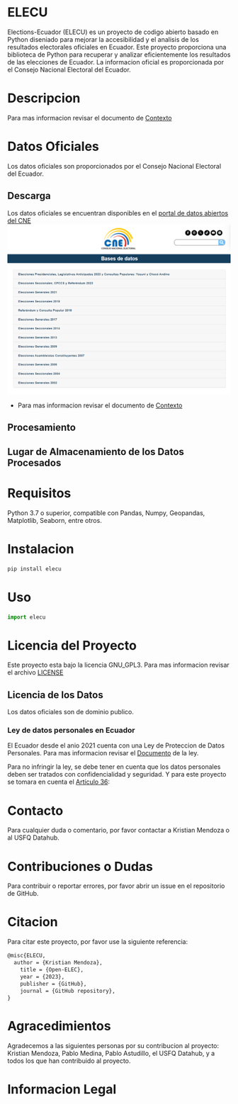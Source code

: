 # ELECU
Elections-Ecuador (ELECU) es un proyecto de codigo abierto basado en Python diseniado para mejorar la accesibilidad y el analisis de los resultados electorales oficiales en Ecuador. Este proyecto proporciona una biblioteca de Python para recuperar y analizar eficientemente los resultados de las elecciones de Ecuador. La informacion oficial es proporcionada por el Consejo Nacional Electoral del Ecuador.
# Descripcion



Para mas informacion revisar el documento de [Contexto](assests/Context.md)
# Datos Oficiales
Los datos oficiales son proporcionados por el Consejo Nacional Electoral del Ecuador.

## Descarga
Los datos oficiales se encuentran disponibles en el [portal de datos abiertos del CNE](https://www.cne.gob.ec/estadisticas/bases-de-datos/)
![CNE](assests/CNE_bases_de_datos.png)



* Para mas informacion revisar el documento de [Contexto](assests/Context.md)   
## Procesamiento
## Lugar de Almacenamiento de los Datos Procesados

# Requisitos
Python 3.7 o superior, compatible con Pandas, Numpy, Geopandas, Matplotlib, Seaborn, entre otros.

# Instalacion
```bash
pip install elecu
```

# Uso

```python
import elecu
```


# Licencia del Proyecto
Este proyecto esta bajo la licencia GNU_GPL3. Para mas informacion revisar el archivo [LICENSE](LICENSE.TXT)
## Licencia de los Datos
Los datos oficiales son de dominio publico. 

### Ley de datos personales en Ecuador
El Ecuador desde el anio 2021 cuenta con una Ley de Proteccion de Datos Personales. Para mas informacion revisar el [Documento](https://www.finanzaspopulares.gob.ec/wp-content/uploads/2021/07/ley_organica_de_proteccion_de_datos_personales.pdf) de la ley.

Para no infringir la ley, se debe tener en cuenta que los datos personales deben ser tratados con confidencialidad y seguridad.
Y para este proyecto se tomara en cuenta el [Artículo 36](assests/art36.md):

# Contacto
Para cualquier duda o comentario, por favor contactar a Kristian Mendoza o al USFQ Datahub.

# Contribuciones o Dudas
Para contribuir o reportar errores, por favor abrir un issue en el repositorio de GitHub.

# Citacion
Para citar este proyecto, por favor use la siguiente referencia:
```
@misc{ELECU,
  author = {Kristian Mendoza},
    title = {Open-ELEC},
    year = {2023},
    publisher = {GitHub},
    journal = {GitHub repository},    
}
```
# Agracedimientos
Agradecemos a las siguientes personas por su contribucion al proyecto:
Kristian Mendoza,
Pablo Medina,
Pablo Astudillo,
el USFQ Datahub,
y a todos los que han contribuido al proyecto.


# Informacion Legal
